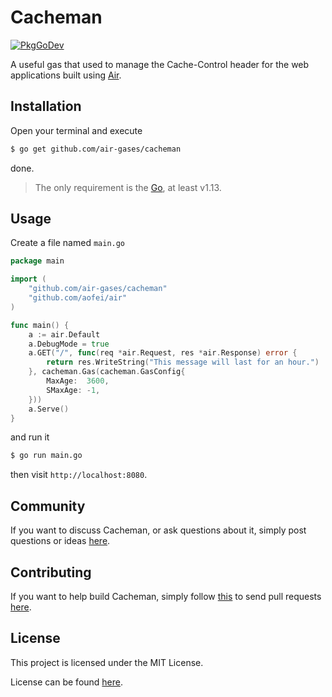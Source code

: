 # Cacheman

[![PkgGoDev](https://pkg.go.dev/badge/github.com/air-gases/cacheman)](https://pkg.go.dev/github.com/air-gases/cacheman)

A useful gas that used to manage the Cache-Control header for the web
applications built using [Air](https://github.com/aofei/air).

## Installation

Open your terminal and execute

```bash
$ go get github.com/air-gases/cacheman
```

done.

> The only requirement is the [Go](https://golang.org), at least v1.13.

## Usage

Create a file named `main.go`

```go
package main

import (
	"github.com/air-gases/cacheman"
	"github.com/aofei/air"
)

func main() {
	a := air.Default
	a.DebugMode = true
	a.GET("/", func(req *air.Request, res *air.Response) error {
		return res.WriteString("This message will last for an hour.")
	}, cacheman.Gas(cacheman.GasConfig{
		MaxAge:  3600,
		SMaxAge: -1,
	}))
	a.Serve()
}
```

and run it

```bash
$ go run main.go
```

then visit `http://localhost:8080`.

## Community

If you want to discuss Cacheman, or ask questions about it, simply post
questions or ideas [here](https://github.com/air-gases/cacheman/issues).

## Contributing

If you want to help build Cacheman, simply follow
[this](https://github.com/air-gases/cacheman/wiki/Contributing) to send pull
requests [here](https://github.com/air-gases/cacheman/pulls).

## License

This project is licensed under the MIT License.

License can be found [here](LICENSE).
